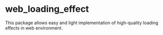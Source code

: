 # web_loading_effect
This package allows easy and light implementation of high-quality loading effects in web environment.
